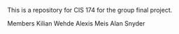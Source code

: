 This is a repository for CIS 174 for the group final project.

Members
  Kilian Wehde
  Alexis Meis
  Alan Snyder
